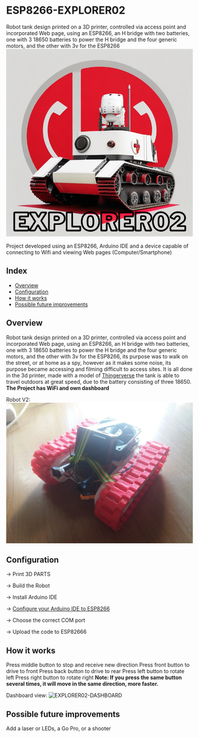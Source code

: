 # ESP8266-EXPLORER02
Robot tank design printed on a 3D printer, controlled via access point and incorporated Web page, using an ESP8266, an H bridge with two batteries, one with 3 18650 batteries to power the H bridge and the four generic motors, and the other with 3v for the ESP8266
![EXPLORER02-LOGO](./Images/logo.png)

Project developed using an ESP8266, Arduino IDE and a device capable of connecting to Wifi and viewing Web pages (Computer/Smartphone)

## Index

- [Overview](#Overview)
- [Configuration](#Configuration)
- [How it works](#How-it-works)
- [Possible future improvements](#Possible-future-improvements)

## Overview
Robot tank design printed on a 3D printer, controlled via access point and incorporated Web page, using an ESP8266, an H bridge with two batteries, one with 3 18650 batteries to power the H bridge and the four generic motors, and the other with 3v for the ESP8266, its purpose was to walk on the street, or at home as a spy, however as it makes some noise, its purpose became accessing and filming difficult to access sites. It is all done in the 3d printer, made with a model of <a href ="https://www.thingiverse.com/thing:2527319">Thingerverse</a> the tank is able to travel outdoors at great speed, due to the battery consisting of three 18650. **The Project has WiFi and own dashboard**

Robot V2:
![EXPLORER02-Perfil](./Images/Perfil.jpg)

## Configuration
-> Print 3D PARTS

-> Build the Robot

-> Install Arduino IDE

-> <a href ="https://www.makerhero.com/blog/programar-nodemcu-com-ide-arduino/">Configure your Arduino IDE to ESP8266</a>

-> Choose the correct COM port

-> Upload the code to ESP82666

## How it works
Press middle button to stop and receive new direction
Press front button to drive to front
Press back button to drive to rear
Press left button to rotate left
Press right button to rotate right
**Note: If you press the same button several times, it will move in the same direction, more faster.**

Dashboard view:
![EXPLORER02-DASHBOARD](https://github.com/PedroLucas9i/ESP8266-EXPLORER02/assets/126804855/4f02cd66-c828-43ad-a18c-091c3ecc6c7c)


## Possible future improvements
Add a laser or LEDs, a Go Pro, or a shooter
